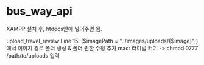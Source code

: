 # bus_way_api
XAMPP 설치 후, htdocs안에 넣어주면 됨.

upload_travel_review
Line 15: ($imagePath = "../images/uploads/{$image}";)
에서 이미지 경로 폴더 생성
&
폴더 권한 수정 추가
mac: 터미널 켜기 -> chmod 0777 /path/to/uploads 입력